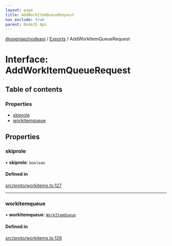 ```yaml
---
layout: page
title: AddWorkItemQueueRequest
nav_exclude: true
parent: NodeJS Api
---
```

[@openiap/nodeapi](../README.html) / [Exports](../modules.html) / AddWorkItemQueueRequest

# Interface: AddWorkItemQueueRequest

## Table of contents

### Properties

- [skiprole](AddWorkItemQueueRequest.html#skiprole)
- [workitemqueue](AddWorkItemQueueRequest.html#workitemqueue)

## Properties

### skiprole

• **skiprole**: `boolean`

#### Defined in

[src/proto/workitems.ts:127](https://github.com/openiap/nodeapi/blob/a6b5438/src/proto/workitems.ts#L127)

___

### workitemqueue

• **workitemqueue**: [`WorkItemQueue`](../modules.html#workitemqueue)

#### Defined in

[src/proto/workitems.ts:126](https://github.com/openiap/nodeapi/blob/a6b5438/src/proto/workitems.ts#L126)
